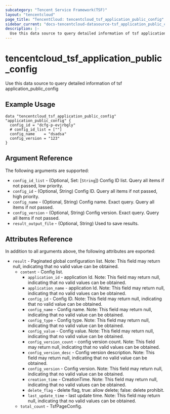 ```yaml
---
subcategory: "Tencent Service Framework(TSF)"
layout: "tencentcloud"
page_title: "TencentCloud: tencentcloud_tsf_application_public_config"
sidebar_current: "docs-tencentcloud-datasource-tsf_application_public_config"
description: |-
  Use this data source to query detailed information of tsf application_public_config
---
```


# tencentcloud_tsf_application_public_config

Use this data source to query detailed information of tsf application_public_config

## Example Usage

```hcl
data "tencentcloud_tsf_application_public_config" "application_public_config" {
  config_id = "dcfg-p-evjrbgly"
  # config_id_list = [""]
  config_name    = "dsadsa"
  config_version = "123"
}
```

## Argument Reference

The following arguments are supported:

* `config_id_list` - (Optional, Set: [`String`]) Config ID list. Query all items if not passed, low priority.
* `config_id` - (Optional, String) Config ID. Query all items if not passed, high priority.
* `config_name` - (Optional, String) Config name. Exact query. Query all items if not passed.
* `config_version` - (Optional, String) Config version. Exact query. Query all items if not passed.
* `result_output_file` - (Optional, String) Used to save results.

## Attributes Reference

In addition to all arguments above, the following attributes are exported:

* `result` - Paginated global configuration  list. Note: This field may return null, indicating that no valid value can be obtained.
  * `content` - Config list.
    * `application_id` - application Id. Note: This field may return null, indicating that no valid values can be obtained.
    * `application_name` - application Id. Note: This field may return null, indicating that no valid values can be obtained.
    * `config_id` - Config ID. Note: This field may return null, indicating that no valid value can be obtained.
    * `config_name` - Config name. Note: This field may return null, indicating that no valid value can be obtained.
    * `config_type` - Config type. Note: This field may return null, indicating that no valid value can be obtained.
    * `config_value` - Config value. Note: This field may return null, indicating that no valid value can be obtained.
    * `config_version_count` - config version count.  Note: This field may return null, indicating that no valid values can be obtained.
    * `config_version_desc` - Config version description. Note: This field may return null, indicating that no valid value can be obtained.
    * `config_version` - Config version. Note: This field may return null, indicating that no valid value can be obtained.
    * `creation_time` - CreationTime. Note: This field may return null, indicating that no valid values can be obtained.
    * `delete_flag` - delete flag, true: allow delete; false: delete prohibit.
    * `last_update_time` - last update time.  Note: This field may return null, indicating that no valid values can be obtained.
  * `total_count` - TsfPageConfig.



